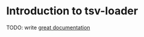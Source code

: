 # Introduction to tsv-loader

TODO: write [great documentation](http://jacobian.org/writing/what-to-write/)
